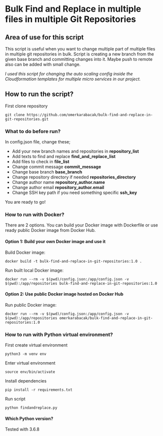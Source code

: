 # Bulk Find and Replace in multiple files in multiple Git Repositories

## Area of use for this script
This script is useful when you want to change multiple part of multiple files in multiple git repositories in bulk.
Script is creating a new branch from the given base branch and committing changes into it. Maybe push to remote also can be added with small change.

*I used this script for changing the auto scaling config inside the Cloudformation templates for multiple micro services in our project.*

## How to run the script?
First clone repository
```ssh
git clone https://github.com/omerkarabacak/bulk-find-and-replace-in-git-repositories.git
```
### What to do before run?
In config.json file, change these;

* Add your new branch names and repositories in **repository_list**
* Add texts to find and replace **find_and_replace_list**
* Add files to check in **file_list**
* Change commit message **commit_message**
* Change base branch **base_branch**
* Change repository directory if needed **repositories_directory**
* Change author name **repository_author.name**
* Change author email **repository_author.email**
* Change SSH key path if you need something specific **ssh_key**

You are ready to go!
### How to run with Docker?
There are 2 options.
You can build your Docker image with Dockerfile or use ready public Docker image from Docker Hub.

#### Option 1: Build your own Docker image and use it
Build Docker image:
```ssh
docker build -t bulk-find-and-replace-in-git-repositories:1.0 .
```
Run built local Docker image:
```ssh
docker run --rm -v $(pwd)/config.json:/app/config.json -v $(pwd):/app/repositories bulk-find-and-replace-in-git-repositories:1.0
```
#### Option 2: Use public Docker image hosted on Docker Hub
Run public Docker image:
```ssh
docker run --rm -v $(pwd)/config.json:/app/config.json -v $(pwd):/app/repositories omerkarabacak/bulk-find-and-replace-in-git-repositories:1.0
```
### How to run with Python virtual environment?
First create virtual environment
```ssh
python3 -m venv env
```
Enter virtual environment
```ssh
source env/bin/activate
```
Install dependencies
```ssh
pip install -r requirements.txt
```
Run script
```ssh
python findandreplace.py
```

#### Which Python version?
Tested with 3.6.8